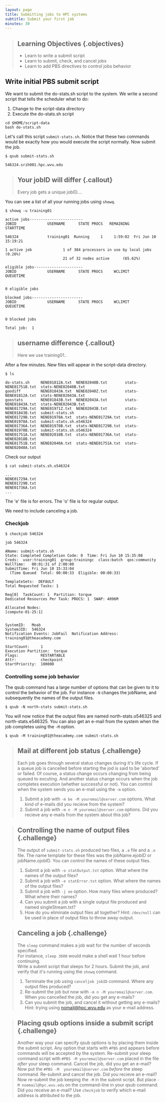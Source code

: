```yaml
---
layout: page
title: Submitting jobs to HPC systems
subtitle: Submit your first job
minutes: 30
---
```


> ## Learning Objectives {.objectives}
>
> * Learn to write a submit script
> * Learn to submit, check, and cancel jobs
> * Learn to add PBS directives to control jobs behavior


## Write initial PBS submit script

We want to submit the do-stats.sh script to the system.  We write a second 
script that tells the scheduler what to do:

1. Change to the script-data directory
2. Execute the do-stats.sh script

~~~
cd $HOME/script-data
bash do-stats.sh
~~~

Let's call this script `submit-stats.sh`. Notice that these two commands would 
be exactly how you would execute the script normally.  Now submit the job.

~~~ {.bash}
$ qsub submit-stats.sh
~~~
~~~ {.output}
546324.srih001.hpc.wvu.edu
~~~

> ## Your jobID will differ {.callout}
>
> Every job gets a unique jobID....

You can see a list of all your running jobs using `showq`.

~~~ {.bash}
$ showq -u training01
~~~
~~~ {.output}
active jobs------------------------
JOBID              USERNAME      STATE PROCS   REMAINING            STARTTIME

546324             training01  Running     1     1:59:02  Fri Jun 10 15:19:21

1 active job              1 of 384 processors in use by local jobs (0.26%)
						  21 of 32 nodes active      (65.62%)

eligible jobs----------------------
JOBID              USERNAME      STATE PROCS     WCLIMIT            QUEUETIME


0 eligible jobs   

blocked jobs-----------------------
JOBID              USERNAME      STATE PROCS     WCLIMIT            QUEUETIME


0 blocked jobs   

Total job:  1
~~~

> ## username difference {.callout}
>
> Here we use training01..


After a few minutes.  New files will appear in the script-data directory.

~~~ {.bash}
$ ls
~~~
~~~ {.output}
do-stats.sh     NENE01812A.txt  NENE02040B.txt        stats-NENE01751B.txt  stats-NENE02040B.txt
goodiff         NENE01843A.txt  NENE02040Z.txt        stats-NENE01812A.txt  stats-NENE02043A.txt
goostats        NENE01843B.txt  NENE02043A.txt        stats-NENE01843A.txt  stats-NENE02043B.txt
NENE01729A.txt  NENE01971Z.txt  NENE02043B.txt        stats-NENE01843B.txt  submit-stats.sh
NENE01729B.txt  NENE01978A.txt  stats-NENE01729A.txt  stats-NENE01978A.txt  submit-stats.sh.e546324
NENE01736A.txt  NENE01978B.txt  stats-NENE01729B.txt  stats-NENE01978B.txt  submit-stats.sh.o546324
NENE01751A.txt  NENE02018B.txt  stats-NENE01736A.txt  stats-NENE02018B.txt
NENE01751B.txt  NENE02040A.txt  stats-NENE01751A.txt  stats-NENE02040A.txt

~~~

Check our output

~~~ {.bash}
$ cat submit-stats.sh.o546324
~~~
~~~ {.output}
...
NENE01729A.txt
NENE01729B.txt
NENE01736A.txt
...
~~~

The 'e' file is for errors.  The 'o' file is for regular output.

We need to include canceling a job.


### Checkjob

~~~ {.bash}
$ checkjob 546324
~~~
~~~ {.output}
job 546324

AName: submit-stats.sh
State: Completed Completion Code: 0  Time: Fri Jun 10 15:35:08
Creds:  user:training01  group:trainingc  class:batch  qos:community
WallTime:   00:01:31 of 2:00:00
SubmitTime: Fri Jun 10 15:33:04
  (Time Queued  Total: 00:00:33  Eligible: 00:00:33)

TemplateSets:  DEFAULT
Total Requested Tasks: 1

Req[0]  TaskCount: 1  Partition: torque
Dedicated Resources Per Task: PROCS: 1  SWAP: 4096M

Allocated Nodes:
[compute-01-25:1]


SystemID:   Moab
SystemJID:  546324
Notification Events: JobFail  Notification Address: training01@theacademy.com

StartCount:     1
Execution Partition:  torque
Flags:          RESTARTABLE
Attr:           checkpoint
StartPriority:  100000
~~~



### Controlling some job behavior

The qsub command has a large number of options that can be given to it to 
control the behavior of the job.  For instance `-N` changes the jobName, and 
subsequently the names of the output files.

~~~ {.bash}
$ qsub -N north-stats submit-stats.sh
~~~

You will now notice that the output files are named north-stats.o546325 and 
north-stats.e546325.  You can also get an e-mail from the system when the job 
completes using the `-M` option.

~~~ {.bash}
$ qsub -M training01@theacademy.com submit-stats.sh
~~~

> ## Mail at different job status {.challenge}
>
> Each job goes through several status changes during it's life cycle.  If a 
> queue job is cancelled before starting the jod is said to be 'aborted' or 
> failed.  Of course, a status change occurs changing from being queued to 
> excuting.  And another status change occurs when the job completes execution 
> (whether successful or not).  You can control when the system sends you an 
> e-mail using the `-m` option.
>
> 1. Submit a job with `-m be -M youremail@server.com` options.  What kind of 
>    e-mails did you recieve from the system?
> 2. Submit a job with `-m n -M youremail@server.com` options.  Did you recieve 
>    any e-mails from the system about this job?

> ## Controlling the name of output files {.challenge}
>
> The output of `submit-stats.sh` produced two files, a `.e` file and a `.o` 
> file.  The name template for these files was the jobName.ejobID or 
> jobName.ojobID.  You can control the names of these output files.
>
> 1. Submit a job with `-o statOutput.txt` option.  What where the names of the 
>    output files?
> 2. Submit a job with `-e statError.txt` option.  What where the names of the 
>    output files?
> 3. Submit a job with `-j oe` option.  How many files where produced?  What 
>    where their names?
> 4. Can you submit a job with a single output file produced and named 
>    singleStream.txt?
> 5. How do you eliminate output files all together?  Hint: `/dev/null` can be 
>    used in place of output files to throw away output.

> ## Canceling a job {.challenge}
>
> The `sleep` command makes a job wait for the number of seconds specified.  
> For instance, `sleep 3600` would make a shell wait 1 hour before continuing.  
> Write a submit script that sleeps for 2 hours.  Submit the job, and verify 
> that it's running using the `showq` command.
>
> 1. Terminate the job using `canceljob jobID` command.  Where any output files 
>    produced?
> 2. Re-submit the job but now with `-m n -M youremail@server.com`.  When you 
>    cancelled the job, did you get any e-mails?
> 3. Can you submit the job, and cancel it without getting any e-mails?  Hint: 
>    trying using nomail@hpc.wvu.edu as your e-mail address.

> ## Placing qsub options inside a submit script {.challenge}
>
> Another way your can specify qsub options is by placing them inside the 
> submit script.  Any option that starts with `#PBS` and appears before 
> commands will be accepted by the system.  Re-submit your sleep command script 
> with `#PBS -M youremail@server.com` placed in the file *after* your sleep 
> command.  Cancel the job, did you get an e-mail?  Now put the `#PBS -M 
> youremail@server.com` *before* the sleep command.  Re-submit and cancel the 
> job.  Did you recieve an e-mail?  Now re-submit the job keeping the `-M` in 
> the submit script.  But place `-M noemail@hpc.wvu.edu` on the command-line in 
> your qsub command.  Did you receive an e-mail?  Use `checkjob` to verify 
> which e-mail address is attributed to the job.
